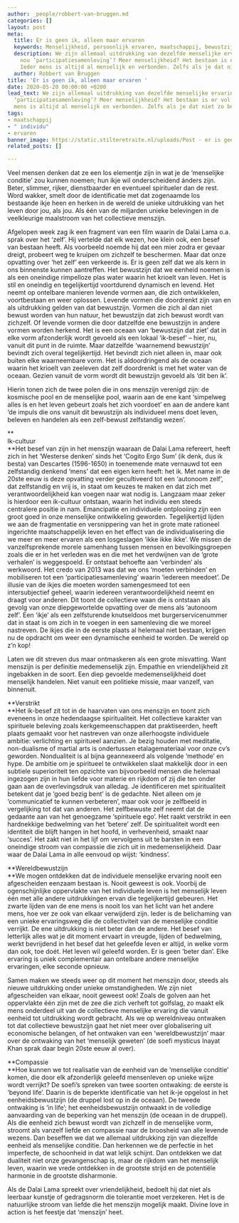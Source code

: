 ```yaml
---
author: _people/robbert-van-bruggen.md
categories: []
layout: post
meta:
  title: Er is geen ik, alleen maar ervaren
  keywords: Menselijkheid, persoonlijk ervaren, maatschappij, bewustzijn
  description: We zijn allemaal uitdrukking van dezelfde menselijke ervaring. Wat
    nou ‘participatiesamenleving’? Meer menselijkheid? Het bestaan is er vol van.
    Ieder mens is altijd al menselijk en verbonden. Zelfs als je dat niet zo beleeft.
  author: Robbert van Bruggen
title: 'Er is geen ik, alleen maar ervaren '
date: 2020-05-20 00:00:00 +0200
lead_text: We zijn allemaal uitdrukking van dezelfde menselijke ervaring. Wat nou
  ‘participatiesamenleving’? Meer menselijkheid? Het bestaan is er vol van. Ieder
  mens is altijd al menselijk en verbonden. Zelfs als je dat niet zo beleeft.
tags:
- maatschappij
- " individu"
- ervaren
banner_image: https://static.stilteretraite.nl/uploads/Post - er is geen IK.jpg
related_posts: []

---
```

Veel mensen denken dat ze een los elementje zijn in wat je de ‘menselijke conditie’ zou kunnen noemen; hun ikje wil onderscheidend ánders zijn. Beter, slimmer, rijker, dienstbaarder en eventueel spiritueler dan de rest. Word wakker, smelt door de identificatie met dat zogenaamde los bestaande ikje heen en herken in de wereld de unieke uitdrukking van het leven door jou, als jou. Als één van de miljarden unieke belevingen in de veelkleurige maalstroom van het collectieve menszijn.   
  
Afgelopen week zag ik een fragment van een film waarin de Dalai Lama o.a. sprak over het ‘zelf’. Hij vertelde dat elk wezen, hoe klein ook, een besef van bestaan heeft. Als voorbeeld noemde hij dat een mier zodra er gevaar dreigt, probeert weg te kruipen om zichzelf te beschermen. Maar dat onze opvatting over ‘het zelf’ een verkeerde is. Er is geen zelf dat we als kern in ons binnenste kunnen aantreffen. Het bewustzijn dat we eenheid noemen is als een oneindige rimpelloze plas water waarin het krioelt van leven. Het is stil en oneindig en tegelijkertijd voortdurend dynamisch en levend. Het neemt op ontelbare manieren levende vormen aan, die zich ontwikkelen, voortbestaan en weer oplossen. Levende vormen die doordrenkt zijn van en als uitdrukking gelden van dat bewustzijn. Vormen die zich al dan niet bewust worden van hun natuur, het bewustzijn dat zich bewust wordt van zichzelf. Of levende vormen die door datzelfde ene bewustzijn in andere vormen worden herkend. Het is een oceaan van ‘bewustzijn dat ziet’ dat in elke vorm afzonderlijk wordt gevoeld als een lokaal ‘ik-besef’ – hier, nu, vanuit dit punt in de ruimte. Maar datzelfde ‘waarnemend bewustzijn’ bevindt zich overal tegelijkertijd. Het bevindt zich niet alleen in, maar ook buiten elke waarneembare vorm. Het is aldoordringend als de oceaan waarin het krioelt van zeeleven dat zelf doordrenkt is met het water van de oceaan. Gezien vanuit de vorm wordt dit bewustzijn gevoeld als ‘dit ben ik’.    
  
Hierin tonen zich de twee polen die in ons menszijn verenigd zijn: de kosmische pool en de menselijke pool, waarin aan de ene kant ‘simpelweg alles ís en het leven gebeurt zoals het zich voordoet’ en aan de andere kant ‘de impuls die ons vanuit dit bewustzijn als individueel mens doet leven, beleven en handelen als een zelf-bewust zelfstandig wezen’.

**  
Ik-cultuur  
 **Het besef van zijn in het menszijn waaraan de Dalai Lama refereert, heeft zich in het ‘Westerse denken’ sinds het ‘Cogito Ergo Sum’ (ik denk, dus ik besta) van Descartes (1596-1650) in toenemende mate vernauwd tot een zelfstandig denkend ‘mens’ dat een eigen kern heeft: het ik. Met name in de 20ste eeuw is deze opvatting verder gecultiveerd tot een ‘autonoom zelf’, dat zelfstandig en vrij is, in staat om keuzes te maken en dat zich met verantwoordelijkheid kan voegen naar wat nodig is. Langzaam maar zeker is hierdoor een ik-cultuur ontstaan, waarin het individu een steeds centralere positie in nam. Emancipatie en individuele ontplooiing zijn een groot goed in onze menselijke ontwikkeling geworden. Tegelijkertijd lijden we aan de fragmentatie en versnippering van het in grote mate rationeel ingerichte maatschappelijk leven en het effect van de individualisering die we meer en meer ervaren als een losgeslagen ‘ikke ikke ikke’. We missen de vanzelfsprekende morele samenhang tussen mensen en bevolkingsgroepen zoals die er in het verleden was en die met het verdwijnen van de ‘grote verhalen’ is weggespoeld. Er ontstaat behoefte aan ‘verbinden‘ als werkwoord. Het credo van 2013 was dat we ons ‘moeten verbinden’ en mobiliseren tot een ‘participatiesamenleving’ waarin ‘iedereen meedoet’. De illusie van de ikjes die moeten worden samengesmeed tot een intersubjectief geheel, waarin iedereen verantwoordelijkheid neemt en draagt voor anderen. Dit toont de collectieve waan die is ontstaan als gevolg van onze diepgewortelde opvatting over de mens als ‘autonoom zelf’. Een ‘ikje’ als een zelfsturende knutseldoos met burgerservicenummer dat in staat is om zich in te voegen in een samenleving die we moreel nastreven. De ikjes die in de eerste plaats al helemaal niet bestaan, krijgen nu de opdracht om weer een dynamische eenheid te worden. De wereld op z’n kop!   
  
Laten we dit streven dus maar ontmaskeren als een grote misvatting. Want menszijn is per definitie medemenselijk zijn. Empathie en vriendelijkheid zit ingebakken in de soort. Een diep gevoelde medemenselijkheid doet menselijk handelen. Niet vanuit een politieke missie, maar vanzelf, van binnenuit.  
  
**Verstrikt  
**Het ik-besef zit tot in de haarvaten van ons menszijn en toont zich eveneens in onze hedendaagse spiritualiteit. Het collectieve karakter van spirituele beleving zoals kerkgemeenschappen dat praktiseerden, heeft plaats gemaakt voor het nastreven van onze allerhoogste individuele ambitie: verlichting en spiritueel aanzien. Je bezig houden met meditatie, non-dualisme of martial arts is ondertussen etalagemateriaal voor onze cv’s geworden. Nondualiteit is al bijna geannexeerd als volgende ‘methode’ en hype. De ambitie om je spiritueel te ontwikkelen slaat makkelijk door in een subtiele superioriteit ten opzichte van bijvoorbeeld mensen die helemaal ingezogen zijn in hun liefde voor materie en rijkdom of zij die ten onder gaan aan de overlevingsdruk van alledag. Je identificeren met spiritualiteit betekent dat je ‘goed bezig bent’ is de gedachte. Niet alleen om je ‘communicatief te kunnen verbeteren’, maar ook voor je zelfbeeld in vergelijking tot dat van anderen. Het zelfbewuste zelf neemt dat de gedaante aan van het genoegzame ‘spirituele ego’. Het raakt verstrikt in een hardnekkige bedwelming van het ‘betere’ zelf. De spiritualiteit wordt een identiteit die blijft hangen in het hoofd, in verhevenheid, smaakt naar ‘succes’. Het zakt niet in het lijf om vervolgens uit te barsten in een oneindige stroom van compassie die zich uit in medemenselijkheid. Daar waar de Dalai Lama in alle eenvoud op wijst: ‘kindness’.  
  
**Wereldbewustzijn  
 **We mogen ontdekken dat de individuele menselijke ervaring nooit een afgescheiden eenzaam bestaan is. Nooit geweest is ook. Voorbij de ogenschijnlijke oppervlakte van het individuele leven is het menselijk leven één met alle andere uitdrukkingen ervan die tegelijkertijd gebeuren. Het zwarte lijden van de ene mens is nooit los van het licht van het andere mens, hoe ver ze ook van elkaar verwijderd zijn. Ieder is de belichaming van een unieke ervaringsweg die de collectiviteit van de menselijke conditie verrijkt. De ene uitdrukking is niet beter dan de andere. Het besef van letterlijk alles wat je dit moment ervaart in vreugde, lijden of bedwelming, werkt bevrijdend in het besef dat het geleefde leven er altijd, in welke vorm dan ook, toe doét. Het leven wil geleefd worden. Er is geen ‘beter dan’. Elke ervaring is uniek complementair aan ontelbare andere menselijke ervaringen, elke seconde opnieuw.  
  
Samen maken we steeds weer op dit moment het menszijn door, steeds als nieuwe uitdrukking onder unieke omstandigheden. We zijn niet afgescheiden van elkaar, nooit geweest ook! Zoals de golven aan het oppervlakte één zijn met de zee die zich verheft tot golfslag, zo maakt elk mens onderdeel uit van de collectieve menselijke ervaring die vanuit eenheid tot uitdrukking wordt gebracht. Als we op wereldniveau ontwaken tot dat collectieve bewustzijn gaat het niet meer over globalisering uit economische belangen, of het ontwaken van een ‘wereldbewustzijn’ maar over de ontwaking van het ‘menselijk geweten’ (de soefi mysticus Inayat Khan sprak daar begin 20ste eeuw al over).   
  
**Compassie  
 **Hoe kunnen we tot realisatie van de eenheid van de ‘menselijke conditie’ komen, die door elk afzonderlijk geleefd mensenleven op unieke wijze wordt verrijkt? De soefi’s spreken van twee soorten ontwaking: de eerste is ‘beyond life’. Daarin is de beperkte identificatie van het ik-je opgelost in het eenheidsbewustzijn (de druppel lost op in de oceaan). De tweede ontwaking is ‘in life’; het eenheidsbewustzijn ontwaakt in de volledige aanvaarding van de beperking van het menszijn (de oceaan in de druppel). Als die eenheid zich bewust wordt van zichzelf in de menselijke vorm, stroomt als vanzelf liefde en compassie naar de broosheid van alle levende wezens. Dan beseffen we dat we allemaal uitdrukking zijn van diezelfde eenheid als menselijke conditie. Dan herkennen we de perfectie in het imperfecte, de schoonheid in dat wat lelijk schijnt. Dan ontdekken we dat dualiteit niet onze gevangenschap is, maar de rijkdom van het menselijk leven, waarin we vrede ontdekken in de grootste strijd en de potentiële harmonie in de grootste disharmonie.    
  
Als de Dalai Lama spreekt over vriendelijkheid, bedoelt hij dat niet als leerbaar kunstje of gedragsnorm die tolerantie moet verzekeren. Het is de natuurlijke stroom van liefde die het menszijn mogelijk maakt. Divine love in action is het feestje dat ‘menszijn’ heet.